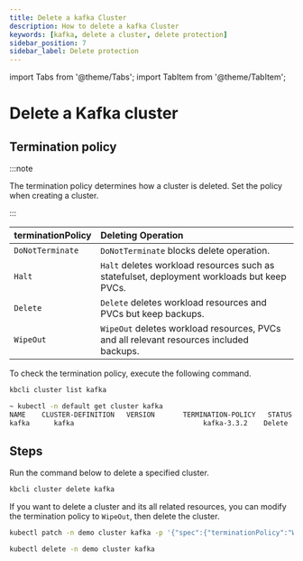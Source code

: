 ```yaml
---
title: Delete a kafka Cluster
description: How to delete a kafka Cluster
keywords: [kafka, delete a cluster, delete protection]
sidebar_position: 7
sidebar_label: Delete protection
---
```


import Tabs from '@theme/Tabs';
import TabItem from '@theme/TabItem';

# Delete a Kafka cluster

## Termination policy

:::note

The termination policy determines how a cluster is deleted. Set the policy when creating a cluster.

:::

| **terminationPolicy**  | **Deleting Operation**                    |
|:--                     | :--                                       |
| `DoNotTerminate`       | `DoNotTerminate` blocks delete operation. |
| `Halt`                 | `Halt` deletes workload resources such as statefulset, deployment workloads but keep PVCs. |
| `Delete`               | `Delete` deletes workload resources and PVCs but keep backups. |
| `WipeOut`              | `WipeOut` deletes workload resources, PVCs and all relevant resources included backups. |

To check the termination policy, execute the following command.

<Tabs>

<TabItem value="kbcli" label="kbcli" default>

```bash
kbcli cluster list kafka
```

</TabItem>

<TabItem value="kubectl" label="kubectl">

```bash
~ kubectl -n default get cluster kafka
NAME    CLUSTER-DEFINITION   VERSION       TERMINATION-POLICY   STATUS     AGE
kafka      kafka                                kafka-3.3.2    Delete                               Running    19m
```

</TabItem>

</Tabs>

## Steps

Run the command below to delete a specified cluster.

<Tabs>

<TabItem value="kbcli" label="kbcli" default>

```bash
kbcli cluster delete kafka
```

</TabItem>

<TabItem value="kubectl" label="kubectl">

If you want to delete a cluster and its all related resources, you can modify the termination policy to `WipeOut`, then delete the cluster.

```bash
kubectl patch -n demo cluster kafka -p '{"spec":{"terminationPolicy":"WipeOut"}}' --type="merge"

kubectl delete -n demo cluster kafka
```

</TabItem>

</Tabs>
